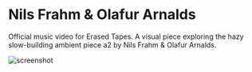 # Nils Frahm & Olafur Arnalds
Official music video for Erased Tapes. A visual piece exploring the hazy slow-building ambient piece a2 by Nils Frahm & Olafur Arnalds.

![screenshot](/images/arnards.jpg "Nils Frahm & Olafur Arnalds - a2")